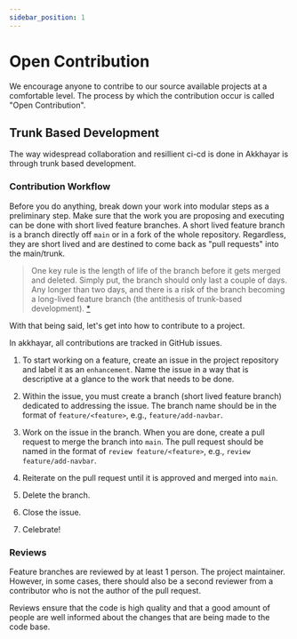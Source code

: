 ```yaml
---
sidebar_position: 1
---
```


# Open Contribution

We encourage anyone to contribe to our source available projects at a comfortable level. The process by which the contribution occur is called "Open Contribution".

## Trunk Based Development

The way widespread collaboration and resillient ci-cd is done in Akkhayar is through trunk based development.

### Contribution Workflow

Before you do anything, break down your work into modular steps as a preliminary step. Make sure that the work you are proposing and executing can be done with short lived feature branches. A short lived feature branch is a branch directly off `main` or in a fork of the whole repository. Regardless, they are short lived and are destined to come back as "pull requests" into the main/trunk.

> One key rule is the length of life of the branch before it gets merged and deleted. Simply put, the branch should only last a couple of days. Any longer than two days, and there is a risk of the branch becoming a long-lived feature branch (the antithesis of trunk-based development). [*](https://trunkbaseddevelopment.com/short-lived-feature-branches/#:~:text=One%20key%20rule%20is%20the%20length%20of%20life%20of%20the%20branch%20before%20it%20gets%20merged%20and%20deleted.%20Simply%20put%2C%20the%20branch%20should%20only%20last%20a%20couple%20of%20days.%20Any%20longer%20than%20two%20days%2C%20and%20there%20is%20a%20risk%20of%20the%20branch%20becoming%20a%20long%2Dlived%20feature%20branch%20(the%20antithesis%20of%20trunk%2Dbased%20development).)

With that being said, let's get into how to contribute to a project. 

In akkhayar, all contributions are tracked in GitHub issues.

1. To start working on a feature, create an issue in the project repository and label it as an `enhancement`. Name the issue in a way that is descriptive at a glance to the work that needs to be done.

2. Within the issue, you must create a branch (short lived feature branch) dedicated to addressing the issue. The branch name should be in the format of `feature/<feature>`, e.g., `feature/add-navbar`.

3. Work on the issue in the branch. When you are done, create a pull request to merge the branch into `main`. The pull request should be named in the format of `review feature/<feature>`, e.g., `review feature/add-navbar`.

4. Reiterate on the pull request until it is approved and merged into `main`.

5. Delete the branch.
6. Close the issue.
7. Celebrate!

### Reviews

Feature branches are reviewed by at least 1 person. The project maintainer. However, in some cases, there should also be a second reviewer from a contributor who is not the author of the pull request.

Reviews ensure that the code is high quality and that a good amount of people are well informed about the changes that are being made to the code base.
